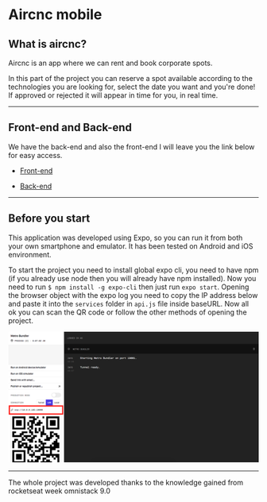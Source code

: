 # Aircnc mobile

## What is aircnc?


Aircnc is an app where we can rent and book corporate spots.

In this part of the project you can reserve a spot available according to the technologies you are looking for, select the date you want and you're done! If approved or rejected it will appear in time for you, in real time.

___

## Front-end and Back-end

We have the back-end and also the front-end I will leave you the link below for easy access.

* [Front-end](https://github.com/lineuxyz/aircnc-frontend)

* [Back-end](https://github.com/lineuxyz/aircnc-backend)

___

## Before you start

This application was developed using Expo, so you can run it from both your own smartphone and emulator. It has been tested on Android and iOS environment.

To start the project you need to install global expo cli, you need to have npm (if you already use node then you will already have npm installed). Now you need to run ```$ npm install -g expo-cli``` then just run ```expo start```. Opening the browser object with the expo log you need to copy the IP address below and paste it into the ```services``` folder in ```api.js``` file inside baseURL. Now all ok you can scan the QR code or follow the other methods of opening the project.

![](Github/image1.png)

---

The whole project was developed thanks to the knowledge gained from rocketseat week omnistack 9.0






